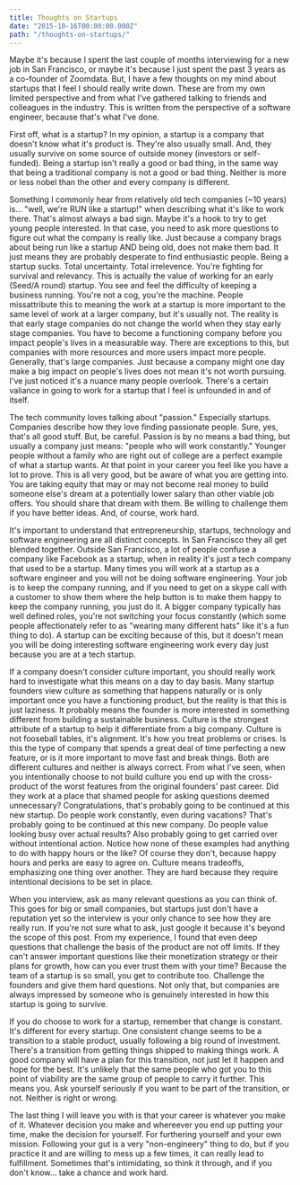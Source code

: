 ```yaml
---
title: Thoughts on Startups
date: "2015-10-16T00:00:00.000Z"
path: "/thoughts-on-startups/"
---
```


Maybe it's because I spent the last couple of months interviewing for a new job in San Francisco, or maybe it's because I just spent the past 3 years as a co-founder of Zoomdata. But, I have a few thoughts on my mind about startups that I feel I should really write down. These are from my own limited perspective and from what I've gathered talking to friends and colleagues in the industry. This is written from the perspective of a software engineer, because that's what I've done.

First off, what is a startup? In my opinion, a startup is a company that doesn't know what it's product is. They're also usually small. And, they usually survive on some source of outside money (investors or self-funded). Being a startup isn't really a good or bad thing, in the same way that being a traditional company is not a good or bad thing. Neither is more or less nobel than the other and every company is different.

Something I commonly hear from relatively old tech companies (~10 years) is... "well, we're RUN like a startup!" when describing what it's like to work there. That's almost always a bad sign. Maybe it's a hook to try to get young people interested. In that case, you need to ask more questions to figure out what the company is really like. Just because a company brags about being run like a startup AND being old, does not make them bad. It just means they are probably desperate to find enthusiastic people. Being a startup sucks. Total uncertainty. Total irrelevence. You're fighting for survival and relevancy. This is actually the value of working for an early (Seed/A round) startup. You see and feel the difficulty of keeping a business running. You're not a cog, you're the machine. People missattribute this to meaning the work at a startup is more important to the same level of work at a larger company, but it's usually not. The reality is that early stage companies do not change the world when they stay early stage companies. You have to become a functioning company before you impact people's lives in a measurable way. There are exceptions to this, but companies with more resources and more users impact more people. Generally, that's large companies. Just because a company might one day make a big impact on people's lives does not mean it's not worth pursuing. I've just noticed it's a nuance many people overlook. There's a certain valiance in going to work for a startup that I feel is unfounded in and of itself.

The tech community loves talking about "passion." Especially startups. Companies describe how they love finding passionate people. Sure, yes, that's all good stuff. But, be careful. Passion is by no means a bad thing, but usually a company just means: "people who will work constantly." Younger people without a family who are right out of college are a perfect example of what a startup wants. At that point in your career you feel like you have a lot to prove. This is all very good, but be aware of what you are getting into. You are taking equity that may or may not become real money to build someone else's dream at a potentially lower salary than other viable job offers. You should share that dream with them. Be willing to challenge them if you have better ideas. And, of course, work hard.

It's important to understand that entrepreneurship, startups, technology and software engineering are all distinct concepts. In San Francisco they all get blended together. Outside San Francisco, a lot of people confuse a company like Facebook as a startup, when in reality it's just a tech company that used to be a startup. Many times you will work at a startup as a software engineer and you will not be doing software engineering. Your job is to keep the company running, and if you need to get on a skype call with a customer to show them where the help button is to make them happy to keep the company running, you just do it. A bigger company typically has well defined roles, you're not switching your focus constantly (which some people affectionately refer to as "wearing many different hats" like it's a fun thing to do). A startup can be exciting because of this, but it doesn't mean you will be doing interesting software engineering work every day just because you are at a tech startup.

If a company doesn't consider culture important, you should really work hard to investigate what this means on a day to day basis. Many startup founders view culture as something that happens naturally or is only important once you have a functioning product, but the reality is that this is just laziness. It probably means the founder is more interested in something different from building a sustainable business. Culture is the strongest attribute of a startup to help it differentiate from a big company. Culture is not fooseball tables, it's alignment. It's how you treat problems or crises. Is this the type of company that spends a great deal of time perfecting a new feature, or is it more important to move fast and break things. Both are different cultures and neither is always correct. From what I've seen, when you intentionally choose to not build culture you end up with the cross-product of the worst features from the original founders' past career. Did they work at a place that shamed people for asking questions deemed unnecessary? Congratulations, that's probably going to be continued at this new startup. Do people work constantly, even during vacations? That's probably going to be continued at this new company. Do people value looking busy over actual results? Also probably going to get carried over without intentional action. Notice how none of these examples had anything to do with happy hours or the like? Of course they don't, because happy hours and perks are easy to agree on. Culture means tradeoffs, emphasizing one thing over another. They are hard because they require intentional decisions to be set in place.

When you interview, ask as many relevant questions as you can think of. This goes for big or small companies, but startups just don't have a reputation yet so the interview is your only chance to see how they are really run. If you're not sure what to ask, just google it because it's beyond the scope of this post. From my experience, I found that even deep questions that challenge the basis of the product are not off limits. If they can't answer important questions like their monetization strategy or their plans for growth, how can you ever trust them with your time? Because the team of a startup is so small, you get to contribute too. Challenge the founders and give them hard questions. Not only that, but companies are always impressed by someone who is genuinely interested in how this startup is going to survive.

If you do choose to work for a startup, remember that change is constant. It's different for every startup. One consistent change seems to be a transition to a stable product, usually following a big round of investment. There's a transition from getting things shipped to making things work. A good company will have a plan for this transition, not just let it happen and hope for the best. It's unlikely that the same people who got you to this point of viability are the same group of people to carry it further. This means you. Ask yourself seriously if you want to be part of the transition, or not. Neither is right or wrong.

The last thing I will leave you with is that your career is whatever you make of it. Whatever decision you make and whereever you end up putting your time, make the decision for yourself. For furthering yourself and your own mission. Following your gut is a very "non-engineery" thing to do, but if you practice it and are willing to mess up a few times, it can really lead to fulfillment. Sometimes that's intimidating, so think it through, and if you don't know... take a chance and work hard.
